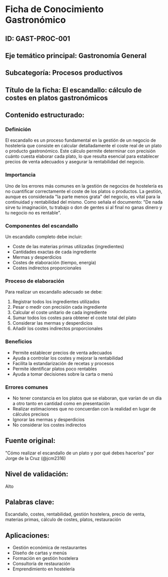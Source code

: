 # Ficha de Conocimiento Gastronómico

## ID: GAST-PROC-001

## Eje temático principal: Gastronomía General

## Subcategoría: Procesos productivos

## Título de la ficha: El escandallo: cálculo de costes en platos gastronómicos

## Contenido estructurado:

### Definición
El escandallo es un proceso fundamental en la gestión de un negocio de hostelería que consiste en calcular detalladamente el coste real de un plato o producto gastronómico. Este cálculo permite determinar con precisión cuánto cuesta elaborar cada plato, lo que resulta esencial para establecer precios de venta adecuados y asegurar la rentabilidad del negocio.

### Importancia
Uno de los errores más comunes en la gestión de negocios de hostelería es no cuantificar correctamente el coste de los platos o productos. La gestión, aunque es considerada "la parte menos grata" del negocio, es vital para la continuidad y rentabilidad del mismo. Como señala el documento: "De nada sirve tu imaginación, tu trabajo o don de gentes si al final no ganas dinero y tu negocio no es rentable".

### Componentes del escandallo
Un escandallo completo debe incluir:
- Coste de las materias primas utilizadas (ingredientes)
- Cantidades exactas de cada ingrediente
- Mermas y desperdicios
- Costes de elaboración (tiempo, energía)
- Costes indirectos proporcionales

### Proceso de elaboración
Para realizar un escandallo adecuado se debe:
1. Registrar todos los ingredientes utilizados
2. Pesar o medir con precisión cada ingrediente
3. Calcular el coste unitario de cada ingrediente
4. Sumar todos los costes para obtener el coste total del plato
5. Considerar las mermas y desperdicios
6. Añadir los costes indirectos proporcionales

### Beneficios
- Permite establecer precios de venta adecuados
- Ayuda a controlar los costes y mejorar la rentabilidad
- Facilita la estandarización de recetas y procesos
- Permite identificar platos poco rentables
- Ayuda a tomar decisiones sobre la carta o menú

### Errores comunes
- No tener constancia en los platos que se elaboran, que varían de un día a otro tanto en cantidad como en presentación
- Realizar estimaciones que no concuerdan con la realidad en lugar de cálculos precisos
- Ignorar las mermas y desperdicios
- No considerar los costes indirectos

## Fuente original: 
"Cómo realizar el escandallo de un plato y por qué debes hacerlos" por Jorge de la Cruz (@jcm2316)

## Nivel de validación: 
Alto

## Palabras clave: 
Escandallo, costes, rentabilidad, gestión hostelera, precio de venta, materias primas, cálculo de costes, platos, restauración

## Aplicaciones: 
- Gestión económica de restaurantes
- Diseño de cartas y menús
- Formación en gestión hostelera
- Consultoría de restauración
- Emprendimiento en hostelería
